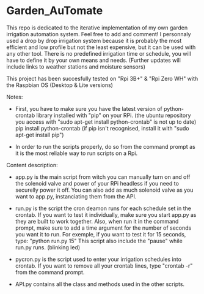 # Garden_AuTomate
This repo is dedicated to the iterative implementation of my own garden irrigation automation system. Feel free to add and comment!
I personnaly used a drop by drop irrigation system because it is probably the most efficient and low profile but not the least expensive, but it can be used with any other tool.
There is no predefined irrigation time or schedule, you will have to define it by your own means and needs.
(Further updates will include links to weather stations and moisture sensors)

This project has been succesfully tested on "Rpi 3B+" & "Rpi Zero WH" with the Raspbian OS (Desktop & Lite versions)


Notes:
- First, you have to make sure you have the latest version of python-crontab library installed with "pip" on your RPi. (the ubuntu repository you access with "sudo apt-get install python-crontab" is not up to date)
          pip install python-crontab
          (if pip isn't recognised, install it with "sudo apt-get install pip")

- In order to run the scripts properly, do so from the command prompt as it is the most reliable way to run scripts on a Rpi.

Content description:
- app.py is the main script from witch you can manually turn on and off the solenoid valve and power of your RPi headless if you need to securelly power it off.
    You can also add as much solenoid valve as you want to app.py, instanciating them from the API.

- run.py is the script the cron deamon runs for each schedule set in the crontab. If you want to test it individually, make sure you start app.py as they are built to work together.
    Also, when run it in the command prompt, make sure to add a time argument for the number of seconds you want it to run.
    For exemple, if you want to test it for 15 seconds, type: "python run.py 15"
    This script also include the "pause" while run.py runs. (blinking led)

- pycron.py is the script used to enter your irrigation schedules into crontab.
    If you want to remove all your crontab lines, type "crontab -r" from the command prompt.

- API.py contains all the class and methods used in the other scripts.
